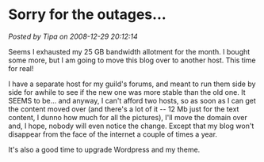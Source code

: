 # Sorry for the outages...

*Posted by Tipa on 2008-12-29 20:12:14*

Seems I exhausted my 25 GB bandwidth allotment for the month. I bought some more, but I am going to move this blog over to another host. This time for real!

I have a separate host for my guild's forums, and meant to run them side by side for awhile to see if the new one was more stable than the old one. It SEEMS to be... and anyway, I can't afford two hosts, so as soon as I can get the content moved over (and there's a lot of it -- 12 Mb just for the text content, I dunno how much for all the pictures), I'll move the domain over and, I hope, nobody will even notice the change. Except that my blog won't disappear from the face of the internet a couple of times a year.

It's also a good time to upgrade Wordpress and my theme.

